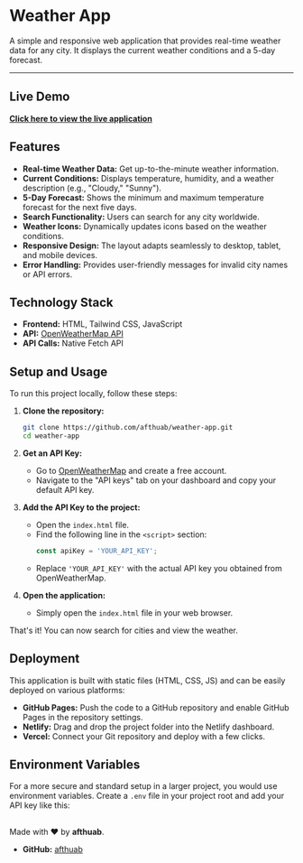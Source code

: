 # Weather App

A simple and responsive web application that provides real-time weather data for any city. It displays the current weather conditions and a 5-day forecast.




---

## Live Demo

[**Click here to view the live application**](https://weather-app-flame-two.vercel.app/)





## Features

-   **Real-time Weather Data:** Get up-to-the-minute weather information.
-   **Current Conditions:** Displays temperature, humidity, and a weather description (e.g., "Cloudy," "Sunny").
-   **5-Day Forecast:** Shows the minimum and maximum temperature forecast for the next five days.
-   **Search Functionality:** Users can search for any city worldwide.
-   **Weather Icons:** Dynamically updates icons based on the weather conditions.
-   **Responsive Design:** The layout adapts seamlessly to desktop, tablet, and mobile devices.
-   **Error Handling:** Provides user-friendly messages for invalid city names or API errors.

## Technology Stack

-   **Frontend:** HTML, Tailwind CSS, JavaScript
-   **API:** [OpenWeatherMap API](https://openweathermap.org/api)
-   **API Calls:** Native Fetch API

## Setup and Usage

To run this project locally, follow these steps:

1.  **Clone the repository:**
    ```bash
    git clone https://github.com/afthuab/weather-app.git
    cd weather-app
    ```

2.  **Get an API Key:**
    -   Go to [OpenWeatherMap](https://openweathermap.org/) and create a free account.
    -   Navigate to the "API keys" tab on your dashboard and copy your default API key.

3.  **Add the API Key to the project:**
    -   Open the `index.html` file.
    -   Find the following line in the `<script>` section:
        ```javascript
        const apiKey = 'YOUR_API_KEY';
        ```
    -   Replace `'YOUR_API_KEY'` with the actual API key you obtained from OpenWeatherMap.

4.  **Open the application:**
    -   Simply open the `index.html` file in your web browser.

That's it! You can now search for cities and view the weather.

## Deployment

This application is built with static files (HTML, CSS, JS) and can be easily deployed on various platforms:

-   **GitHub Pages:** Push the code to a GitHub repository and enable GitHub Pages in the repository settings.
-   **Netlify:** Drag and drop the project folder into the Netlify dashboard.
-   **Vercel:** Connect your Git repository and deploy with a few clicks.

## Environment Variables

For a more secure and standard setup in a larger project, you would use environment variables. Create a `.env` file in your project root and add your API key like this:

##
 Made with ❤️ by **afthuab**.

-   **GitHub:** [afthuab](https://github.com/afthuab)